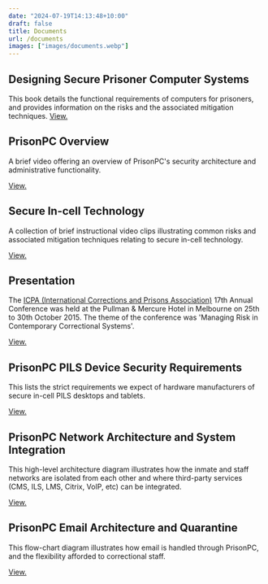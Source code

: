 ```yaml
---
date: "2024-07-19T14:13:48+10:00"
draft: false
title: Documents
url: /documents
images: ["images/documents.webp"]
---
```


## Designing Secure Prisoner Computer Systems

This book details the functional requirements of computers for prisoners, and provides information on the risks and the associated mitigation techniques.
[View.](../design-book)

## PrisonPC Overview

A brief video offering an overview of PrisonPC's security architecture and administrative functionality.

[View.](../overview)

## Secure In-cell Technology

A collection of brief instructional video clips illustrating common risks and associated mitigation techniques relating to secure in-cell technology.

[View.](../secure-in-cell-technology)

## Presentation

The [ICPA (International Corrections and Prisons Association)](http://www.icpa.ca/melbourne2015) 17th Annual Conference was held at the Pullman & Mercure Hotel in Melbourne on 25th to 30th October 2015. The theme of the conference was 'Managing Risk in Contemporary Correctional Systems'.

[View.](../PrisonPC%20Presentation.pdf)

## PrisonPC PILS Device Security Requirements

This lists the strict requirements we expect of hardware manufacturers of secure in-cell PILS desktops and tablets.

[View.](../pils-device-security-requirements)

## PrisonPC Network Architecture and System Integration

This high-level architecture diagram illustrates how the inmate and staff networks are isolated from each other and where third-party services (CMS, ILS, LMS, Citrix, VoIP, etc) can be integrated.

[View.](../prisonpc-network-architecture)

## PrisonPC Email Architecture and Quarantine

This flow-chart diagram illustrates how email is handled through PrisonPC, and the flexibility afforded to correctional staff.

[View.](../prisonpc-email-architecture)
